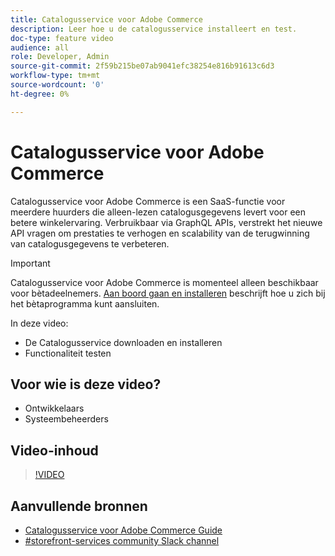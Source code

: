 ```yaml
---
title: Catalogusservice voor Adobe Commerce
description: Leer hoe u de catalogusservice installeert en test.
doc-type: feature video
audience: all
role: Developer, Admin
source-git-commit: 2f59b215be07ab9041efc38254e816b91613c6d3
workflow-type: tm+mt
source-wordcount: '0'
ht-degree: 0%

---
```


# Catalogusservice voor Adobe Commerce

Catalogusservice voor Adobe Commerce is een SaaS-functie voor meerdere huurders die alleen-lezen catalogusgegevens levert voor een betere winkelervaring. Verbruikbaar via GraphQL APIs, verstrekt het nieuwe API vragen om prestaties te verhogen en scalability van de terugwinning van catalogusgegevens te verbeteren.

>[!IMPORTANT]
>
>Catalogusservice voor Adobe Commerce is momenteel alleen beschikbaar voor bètadeelnemers. [Aan boord gaan en installeren](https://experienceleague.adobe.com/docs/commerce-merchant-services/catalog-service/installation.html) beschrijft hoe u zich bij het bètaprogramma kunt aansluiten.

In deze video:

- De Catalogusservice downloaden en installeren
- Functionaliteit testen

## Voor wie is deze video?

- Ontwikkelaars
- Systeembeheerders

## Video-inhoud

>[!VIDEO](https://video.tv.adobe.com/v/3409390?quality=12&learn=on)

## Aanvullende bronnen

- [Catalogusservice voor Adobe Commerce Guide](https://experienceleague.adobe.com/docs/commerce-merchant-services/catalog-service/guide-overview.html)
- [#storefront-services community Slack channel](https://magentocommeng.slack.com/?redir=%2Farchives%2FC03HVPG8RS4)